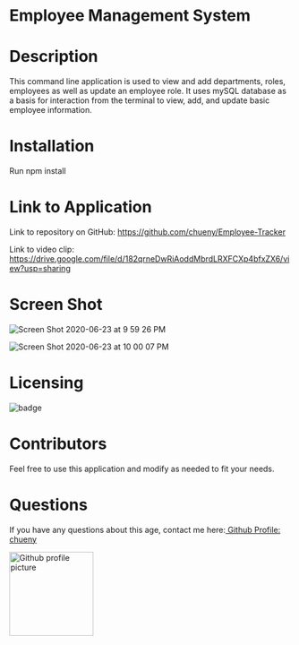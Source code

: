 # Employee Management System
 
# Description
This command line application is used to view and add departments, roles, employees as well as update an employee role. It uses mySQL database as a basis for interaction from the terminal to view, add, and update basic employee information. 
 
# Installation
Run npm install

# Link to Application 
Link to repository on GitHub: https://github.com/chueny/Employee-Tracker

Link to video clip: https://drive.google.com/file/d/182qrneDwRiAoddMbrdLRXFCXp4bfxZX6/view?usp=sharing

# Screen Shot
![Screen Shot 2020-06-23 at 9 59 26 PM](https://user-images.githubusercontent.com/17972802/85493696-fc430e00-b59c-11ea-8f67-58f3e2cbdcfa.png)

![Screen Shot 2020-06-23 at 10 00 07 PM](https://user-images.githubusercontent.com/17972802/85493692-fa794a80-b59c-11ea-8b0f-fed6dea8a011.png)

# Licensing
<img src="https://img.shields.io/badge/License-${data.license}-blue" alt="badge">

# Contributors
Feel free to use this application and modify as needed to fit your needs.

# Questions
 If you have any questions about this age, contact me here:<a href="https://github.com/chueny"> Github Profile: chueny</a>

<img src="https://avatars1.githubusercontent.com/u/17972802?v=4" alt="Github profile picture" width="150">
